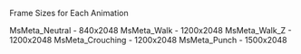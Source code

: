 Frame Sizes for Each Animation

MsMeta_Neutral - 840x2048
MsMeta_Walk - 1200x2048
MsMeta_Walk_Z - 1200x2048
MsMeta_Crouching - 1200x2048
MsMeta_Punch - 1500x2048